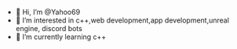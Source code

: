 - 👋 Hi, I’m @Yahoo69
- 👀 I’m interested in c++,web development,app development,unreal engine, discord bots
- 🌱 I’m currently learning c++

<!---
Yahoo69/Yahoo69 is a ✨ special ✨ repository because its `README.md` (this file) appears on your GitHub profile.
You can click the Preview link to take a look at your changes.
--->
